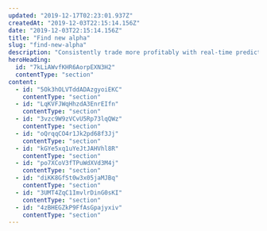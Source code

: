 ```yaml
---
updated: "2019-12-17T02:23:01.937Z"
createdAt: "2019-12-03T22:15:14.156Z"
date: "2019-12-03T22:15:14.156Z"
title: "Find new alpha"
slug: "find-new-alpha"
description: "Consistently trade more profitably with real-time predictions of price movements, forecasts of trade concentrations, and revelations of hidden order types."
heroHeading:
  id: "7kLiAWvfKHR6AorpEXN3H2"
  contentType: "section"
content:
  - id: "5Ok3hOLVTddADAzgyoiEKC"
    contentType: "section"
  - id: "LqKVFJWqHhzdA3EnrEIfn"
    contentType: "section"
  - id: "3vzc9W9zVCvU5Rp73lqQWz"
    contentType: "section"
  - id: "oQrqqCO4r1Jk2pd68f3Jj"
    contentType: "section"
  - id: "kGYe5xq1uYeJtJAHVhl8R"
    contentType: "section"
  - id: "po7XCoV3fTPuWdXVd3M4j"
    contentType: "section"
  - id: "diKK8GfSt0w3x05jaMJBq"
    contentType: "section"
  - id: "3UMT4ZqC1ImvlrDinG0sKI"
    contentType: "section"
  - id: "4zBHEGZkP9FfAsGpajyxiv"
    contentType: "section"
---
```

